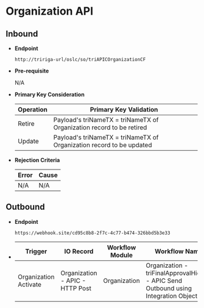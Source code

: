 # Organization API


## Inbound

- **Endpoint**
  ```
  http://tririga-url/oslc/so/triAPICOrganizationCF
  ```

- **Pre-requisite**
  
  N/A

- **Primary Key Consideration**

  Operation | Primary Key Validation
  ---|---
  Retire | Payload's triNameTX = triNameTX of Organization record to be retired
  Update | Payload's triNameTX = triNameTX of Organization record to be updated
  
- **Rejection Criteria**

  Error | Cause
  ---|---
  N/A | N/A



## Outbound

- **Endpoint**
  ```
  https://webhook.site/cd95c8b8-2f7c-4c77-b474-326bbd5b3e33
  ```
  
- Trigger | IO Record | Workflow Module | Workflow Name 
  ---|---|---|---
  Organization Activate | Organization - APIC - HTTP Post | Organization | Organization - triFinalApprovalHidden - APIC Send Outbound using Integration Object 
  
